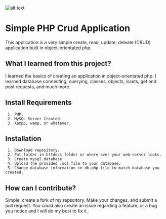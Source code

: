 ![alt text](https://i.gyazo.com/2d6aa8bce2dd08d1fb173eb60cf296d5.png)

# Simple PHP Crud Application
This application is a very simple create, read, update, deleate (CRUD) application built in object-orientated php.

## What I learned from this project?
I learned the basics of creating an application in object-orientated php. I learned database connecting, querying, classes, objects, issets,
get and post requests, and much more.

## Install Requirements
```
 1. PHP.
 2. MySQL Server Created.
 3. Xampp, wamp, or whatever.
```

## Installation
```
 1. Download repository.
 2. Put folder in httdocs folder or where ever your web-server looks.
 3. Create mysql database.
 4. Upload the provided .sql file to your database.
 5. Change database information in db.php file to match database you created.
```

## How can I contribute?
Simple, create a fork of my repsoitory. Make your changes, and submit a pull request. You could also create an issue regarding a feature, or a bug you notice and I will do my best to fix it.

